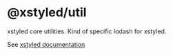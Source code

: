 # @xstyled/util

xstyled core utilities. Kind of specific lodash for xstyled.

See [xstyled documentation](https://www.smooth-code.com/open-source/xstyled/)
